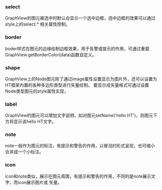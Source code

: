 ### select
GraphView的图元被选中时默认会显示一个选中边框，选中边框的效果可以通过style上的select.* 相关属性控制。

### border
boder样式在图元的边缘绘制边框效果，用于告警或提示的作用，可通过重载GraphView.getBorderColor(data)函数自定义。


### shape

GraphView上的Node图元除了通过image属性设置显示为图片外，还可以设置为HT框架内置的各种多边形类型进行矢量绘制。 要显示成矢量格式可通过设置Node类型图元的style属性实现，

### label

GraphView的图元可以增加文字说明，如对图元setName('hello HT')，则图元下方将显示该hello HT文字。

### note

note一般作为图元的标注，有提示和警告的作用，以冒泡的形式呈现，也可缩小合并成一个小标注。

### icon

icon和note类似，展示在图元周围，有提示和警告的作用，不同的是note展示文字，而icon展示图片或 矢量。
